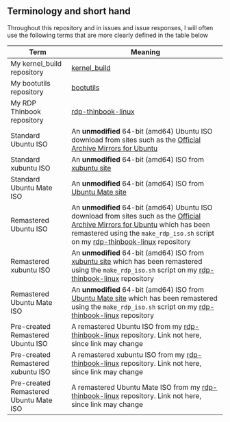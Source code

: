 ## Terminology and short hand
Throughout this repository and in issues and issue responses, I will often use the following terms that are more clearly defined in the table below

| Term | Meaning |
| ---- | ------- |
| My kernel_build repository | [kernel_build](https://github.com/sundarnagarajan/kernel_build) |
| My bootutils repository | [bootutils](https://github.com/sundarnagarajan/bootutils) |
| My RDP Thinbook repository | [rdp-thinbook-linux](https://github.com/sundarnagarajan/rdp-thinbook-linux) |
| Standard Ubuntu ISO | An **unmodified** 64-bit (amd64) Ubuntu ISO download from sites such as the [Official Archive Mirrors for Ubuntu](https://launchpad.net/ubuntu/+archivemirrors) |
| Standard xubuntu ISO | An **unmodified** 64-bit (amd64) ISO from [xubuntu site](https://xubuntu.org/download) |
| Standard Ubuntu Mate ISO | An **unmodified** 64-bit (amd64) ISO from [Ubuntu Mate site](https://ubuntu-mate.org/download/) |
| Remastered Ubuntu ISO | An **unmodified** 64-bit (amd64) Ubuntu ISO download from sites such as the [Official Archive Mirrors for Ubuntu](https://launchpad.net/ubuntu/+archivemirrors) which has been remastered using the ```make_rdp_iso.sh``` script on my [rdp-thinbook-linux](https://github.com/sundarnagarajan/rdp-thinbook-linux) repository |
| Remastered xubuntu ISO | An **unmodified** 64-bit (amd64) ISO from [xubuntu site](https://xubuntu.org/download) which has been remastered using the ```make_rdp_iso.sh``` script on my [rdp-thinbook-linux](https://github.com/sundarnagarajan/rdp-thinbook-linux) repository |
| Remastered Ubuntu Mate ISO | An **unmodified** 64-bit (amd64) ISO from [Ubuntu Mate site](https://ubuntu-mate.org/download/) which has been remastered using the ```make_rdp_iso.sh``` script on my [rdp-thinbook-linux](https://github.com/sundarnagarajan/rdp-thinbook-linux) repository |
| Pre-created Remastered Ubuntu ISO | A remastered Ubuntu ISO from my [rdp-thinbook-linux](https://github.com/sundarnagarajan/rdp-thinbook-linux) repository. Link not here, since link may change |
| Pre-created Remastered xubuntu ISO | A remastered xubuntu ISO from my [rdp-thinbook-linux](https://github.com/sundarnagarajan/rdp-thinbook-linux) repository. Link not here, since link may change |
| Pre-created Remastered Ubuntu Mate ISO | A remastered Ubuntu Mate ISO from my [rdp-thinbook-linux](https://github.com/sundarnagarajan/rdp-thinbook-linux) repository. Link not here, since link may change |

